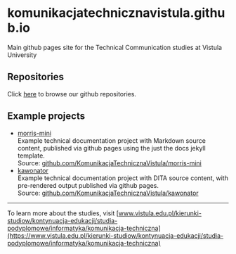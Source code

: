 # komunikacjatechnicznavistula.github.io
Main github pages site for the Technical Communication studies at Vistula University

## Repositories
Click [here](https://github.com/KomunikacjaTechnicznaVistula) to browse our github repositories.

## Example projects
- [morris-mini](https://komunikacjatechnicznavistula.github.io/morris-mini/)  
  Example technical documentation project with Markdown source content, published via github pages using the just the docs jekyll template.  
  Source: [github.com/KomunikacjaTechnicznaVistula/morris-mini](https://github.com/KomunikacjaTechnicznaVistula/morris-mini)
- [kawonator](https://komunikacjatechnicznavistula.github.io/kawonator/)  
  Example technical documentation project with DITA source content, with pre-rendered output published via github pages.  
  Source: [github.com/KomunikacjaTechnicznaVistula/kawonator](https://github.com/KomunikacjaTechnicznaVistula/kawonator)

---

To learn more about the studies, visit [www.vistula.edu.pl/kierunki-studiow/kontynuacja-edukacji/studia-podyplomowe/informatyka/komunikacja-techniczna](https://www.vistula.edu.pl/kierunki-studiow/kontynuacja-edukacji/studia-podyplomowe/informatyka/komunikacja-techniczna)
